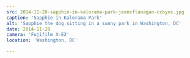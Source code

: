 ```yaml
---
src: 2014-11-28-sapphie-in-kalorama-park-jeancflanagan-ccbync.jpg
caption: 'Sapphie in Kalorama Park'
alt: 'Sapphie the dog sitting in a sunny park in Washington, DC'
date: 2014-11-28
camera: 'Fujifilm X-E2'
location: 'Washington, DC'

---
```

